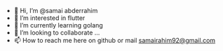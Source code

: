 - 👋 Hi, I’m @samai abderrahim
- 👀 I’m interested in flutter
- 🌱 I’m currently learning golang
- 💞️ I’m looking to collaborate ...
- 📫 How to reach me here on github or mail samairahim92@gmail.com

<!---
samrahim/samrahim is a ✨ special ✨ repository because its `README.md` (this file) appears on your GitHub profile.
You can click the Preview link to take a look at your changes.
--->
